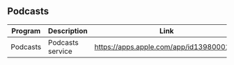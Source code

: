 ## Podcasts

| Program | Description | Link | Plugins | Comment |
| --- | --- | --- | --- | --- |
| Podcasts | Podcasts service | https://apps.apple.com/app/id1398000105 |
